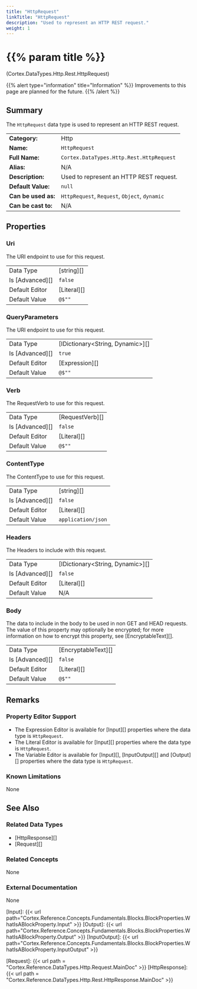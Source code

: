 ```yaml
---
title: "HttpRequest"
linkTitle: "HttpRequest"
description: "Used to represent an HTTP REST request."
weight: 1
---
```


# {{% param title %}}

<p class="namespace">(Cortex.DataTypes.Http.Rest.HttpRequest)</p>

{{% alert type="information" title="Information" %}} Improvements to this page are planned for the future. {{% /alert %}}

## Summary

The `HttpRequest` data type is used to represent an HTTP REST request.

|                     |                                               |
|---------------------|-----------------------------------------------|
| **Category:**       | Http                                          |
| **Name:**           | `HttpRequest`                                 |
| **Full Name:**      | `Cortex.DataTypes.Http.Rest.HttpRequest`      |
| **Alias:**          | N/A                                           |
| **Description:**    | Used to represent an HTTP REST request.       |
| **Default Value:**  | `null`                                        |
| **Can be used as:** | `HttpRequest`, `Request`, `Object`, `dynamic` |
| **Can be cast to:** | N/A                                           |

## Properties

### Uri

The URI endpoint to use for this request.

|                 |             |
|-----------------|-------------|
| Data Type       | [string][]  |
| Is [Advanced][] | `false`     |
| Default Editor  | [Literal][] |
| Default Value   | `@$""`      |

### QueryParameters

The URI endpoint to use for this request.

|                 |                                 |
|-----------------|---------------------------------|
| Data Type       | [IDictionary<String, Dynamic>][] |
| Is [Advanced][] | `true`                          |
| Default Editor  | [Expression][]                     |
| Default Value   | `@$""`                          |

### Verb

The RequestVerb to use for this request.

|                 |                 |
|-----------------|-----------------|
| Data Type       | [RequestVerb][] |
| Is [Advanced][] | `false`         |
| Default Editor  | [Literal][]     |
| Default Value   | `@$""`          |

### ContentType

The ContentType to use for this request.

|                 |                 |
|-----------------|-----------------|
| Data Type       | [string][] |
| Is [Advanced][] | `false`         |
| Default Editor  | [Literal][]     |
| Default Value   | `application/json`          |

### Headers

The Headers to include with this request.

|                 |                 |
|-----------------|-----------------|
| Data Type       | [IDictionary<String, Dynamic>][] |
| Is [Advanced][] | `false`         |
| Default Editor  | [Literal][]     |
| Default Value   | N/A          |

### Body

The data to include in the body to be used in non GET and HEAD requests. The value of this property may optionally be encrypted; for more information on how to encrypt this property, see [EncryptableText][].


|                 |                 |
|-----------------|-----------------|
| Data Type       | [EncryptableText][] |
| Is [Advanced][] | `false`         |
| Default Editor  | [Literal][]     |
| Default Value   | `@$""`          |

## Remarks

### Property Editor Support

- The Expression Editor is available for [Input][] properties where the data type is `HttpRequest`.
- The Literal Editor is available for [Input][] properties where the data type is `HttpRequest`.
- The Variable Editor is available for [Input][], [InputOutput][] and [Output][] properties where the data type is `HttpRequest`.

### Known Limitations

None

## See Also

### Related Data Types

- [HttpResponse][]
- [Request][]

### Related Concepts

None

### External Documentation

None

[Input]: {{< url path="Cortex.Reference.Concepts.Fundamentals.Blocks.BlockProperties.WhatIsABlockProperty.Input" >}}
[Output]: {{< url path="Cortex.Reference.Concepts.Fundamentals.Blocks.BlockProperties.WhatIsABlockProperty.Output" >}}
[InputOutput]: {{< url path="Cortex.Reference.Concepts.Fundamentals.Blocks.BlockProperties.WhatIsABlockProperty.InputOutput" >}}

[Request]: {{< url path = "Cortex.Reference.DataTypes.Http.Request.MainDoc" >}}
[HttpResponse]: {{< url path = "Cortex.Reference.DataTypes.Http.Rest.HttpResponse.MainDoc" >}}

